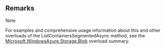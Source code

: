 ## Remarks  
  
> [!NOTE]
>  For examples and comprehensive usage information about this and other overloads of the ListContainersSegmentedAsync method, see the [Microsoft.WindowsAzure.Storage.Blob](assetId:///N:Microsoft.WindowsAzure.Storage.Blob?qualifyHint=False&autoUpgrade=True) overload summary.